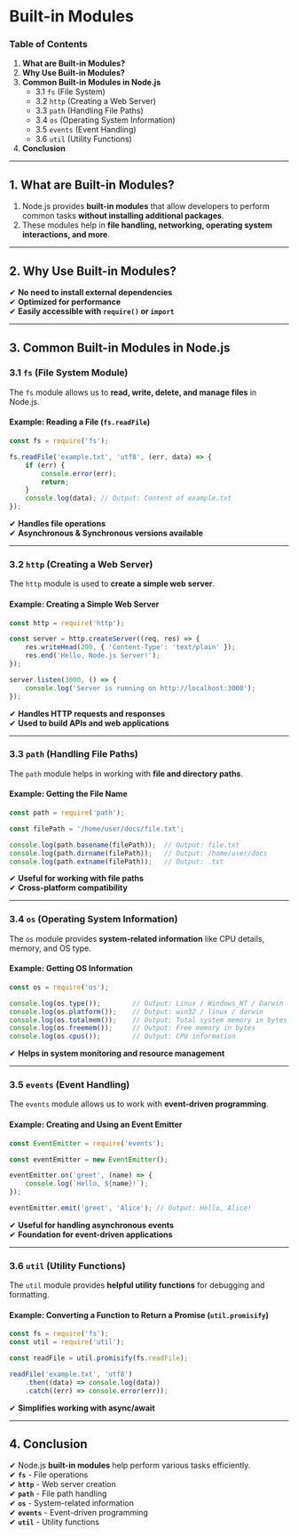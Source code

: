 # Built-in Modules

### **Table of Contents**

1. **What are Built-in Modules?**
2. **Why Use Built-in Modules?**
3. **Common Built-in Modules in Node.js**
   * 3.1 `fs` (File System)
   * 3.2 `http` (Creating a Web Server)
   * 3.3 `path` (Handling File Paths)
   * 3.4 `os` (Operating System Information)
   * 3.5 `events` (Event Handling)
   * 3.6 `util` (Utility Functions)
4. **Conclusion**

***

## **1. What are Built-in Modules?**

1. Node.js provides **built-in modules** that allow developers to perform common tasks **without installing additional packages**.&#x20;
2. These modules help in **file handling, networking, operating system interactions, and more**.

***

## **2. Why Use Built-in Modules?**

✔ **No need to install external dependencies**\
✔ **Optimized for performance**\
✔ **Easily accessible with `require()` or `import`**

***

## **3. Common Built-in Modules in Node.js**

### **3.1 `fs` (File System Module)**

The `fs` module allows us to **read, write, delete, and manage files** in Node.js.

#### **Example: Reading a File (`fs.readFile`)**

```javascript
const fs = require('fs');

fs.readFile('example.txt', 'utf8', (err, data) => {
    if (err) {
        console.error(err);
        return;
    }
    console.log(data); // Output: Content of example.txt
});
```

✔ **Handles file operations**\
✔ **Asynchronous & Synchronous versions available**

***

### **3.2 `http` (Creating a Web Server)**

The `http` module is used to **create a simple web server**.

#### **Example: Creating a Simple Web Server**

```javascript
const http = require('http');

const server = http.createServer((req, res) => {
    res.writeHead(200, { 'Content-Type': 'text/plain' });
    res.end('Hello, Node.js Server!');
});

server.listen(3000, () => {
    console.log('Server is running on http://localhost:3000');
});
```

✔ **Handles HTTP requests and responses**\
✔ **Used to build APIs and web applications**

***

### **3.3 `path` (Handling File Paths)**

The `path` module helps in working with **file and directory paths**.

#### **Example: Getting the File Name**

```javascript
const path = require('path');

const filePath = '/home/user/docs/file.txt';

console.log(path.basename(filePath));  // Output: file.txt
console.log(path.dirname(filePath));   // Output: /home/user/docs
console.log(path.extname(filePath));   // Output: .txt
```

✔ **Useful for working with file paths**\
✔ **Cross-platform compatibility**

***

### **3.4 `os` (Operating System Information)**

The `os` module provides **system-related information** like CPU details, memory, and OS type.

#### **Example: Getting OS Information**

```javascript
const os = require('os');

console.log(os.type());        // Output: Linux / Windows_NT / Darwin
console.log(os.platform());    // Output: win32 / linux / darwin
console.log(os.totalmem());    // Output: Total system memory in bytes
console.log(os.freemem());     // Output: Free memory in bytes
console.log(os.cpus());        // Output: CPU information
```

✔ **Helps in system monitoring and resource management**

***

### **3.5 `events` (Event Handling)**

The `events` module allows us to work with **event-driven programming**.

#### **Example: Creating and Using an Event Emitter**

```javascript
const EventEmitter = require('events');

const eventEmitter = new EventEmitter();

eventEmitter.on('greet', (name) => {
    console.log(`Hello, ${name}!`);
});

eventEmitter.emit('greet', 'Alice'); // Output: Hello, Alice!
```

✔ **Useful for handling asynchronous events**\
✔ **Foundation for event-driven applications**

***

### **3.6 `util` (Utility Functions)**

The `util` module provides **helpful utility functions** for debugging and formatting.

#### **Example: Converting a Function to Return a Promise (`util.promisify`)**

```javascript
const fs = require('fs');
const util = require('util');

const readFile = util.promisify(fs.readFile);

readFile('example.txt', 'utf8')
    .then((data) => console.log(data))
    .catch((err) => console.error(err));
```

✔ **Simplifies working with async/await**

***

## **4. Conclusion**

✔ Node.js **built-in modules** help perform various tasks efficiently.\
✔ **`fs`** - File operations\
✔ **`http`** - Web server creation\
✔ **`path`** - File path handling\
✔ **`os`** - System-related information\
✔ **`events`** - Event-driven programming\
✔ **`util`** - Utility functions
